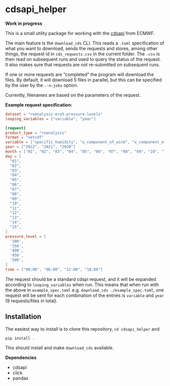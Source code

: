 # cdsapi_helper
**Work in progress**

This is a small utility package for working with the [cdsapi](https://github.com/ecmwf/cdsapi) from ECMWF.

The main feature is the `download_cds` CLI.
This reads a `.toml` specification of what you want to download, sends the requests and stores, among other things, the request id in `cds_requests.csv` in the current folder.
The `.csv` is then read on subsequent runs and used to query the status of the request.
It also makes sure that requests are not re-submitted on subsequent runs.

If one or more requests are “completed” the program will download the files.
By default, it will download 5 files in parallel, but this can be specified by the user by the `--n-jobs` option.

Currently, filenames are based on the parameters of the request.

**Example request specification:**
```toml
dataset = "reanalysis-era5-pressure-levels"
looping_variables = ["variable", "year"]

[request]
product_type = "reanalysis"
format = "netcdf"
variable = ["specific_humidity", "u_component_of_wind", "v_component_of_wind"]
year = ["2022", "2021", "2020"]
month = ["01", "02", "03", "04", "05", "06", "07", "08", "09", "10", "11", "12"]
day = [
  "01",
  "02",
  "03",
  "04",
  "05",
  "06",
  "07",
  "08",
  "09",
  "10",
  "11",
  "12",
  "13",
  "14",
  "15",
]
pressure_level = [
  '300',
  '350',
  '400',
  '450',
  '500',
]
time = ["00:00", "06:00", "12:00", "18:00"]
```
The request should be a standard cdspi request, and it will be expanded according to `looping_variables` when run.
This means that when run with the above in `example_spec.toml` e.g. `download_cds ./example_spec.toml`, one request will be sent for each combination of the entries is `variable` and `year` (9 requests/files in total).

## Installation
The easiest way to install is to clone this repository, `cd cdsapi_helper` and
```
pip install .
```
This should install and make `download_cds` available.

**Dependencies**
- cdsapi
- click
- pandas

